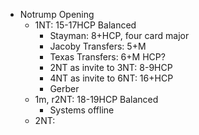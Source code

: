 * Notrump Opening
    - 1NT: 15-17HCP Balanced
        - Stayman: 8+HCP, four card major
        - Jacoby Transfers: 5+M
        - Texas Transfers: 6+M HCP?
        - 2NT as invite to 3NT: 8-9HCP
        - 4NT as invite to 6NT: 16+HCP
        - Gerber
    - 1m, r2NT: 18-19HCP Balanced
        - Systems offline
    - 2NT: 
